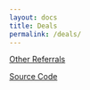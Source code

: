 ```yaml
---
layout: docs
title: Deals
permalink: /deals/
---
```


<style>
.commission{
  color: #FFFFFF; background: #333333; text-shadow: #FFF 0px 0px 5px, #FFF 0px 0px 10px, #FFF 0px 0px 15px, #FF2D95 0px 0px 20px, #FF2D95 0px 0px 30px, #FF2D95 0px 0px 40px, #FF2D95 0px 0px 50px, #FF2D95 0px 0px 75px; color: #FFFFFF; background: #333333;
}
</style>

<script src="https://ajax.googleapis.com/ajax/libs/jquery/3.5.1/jquery.min.js"></script>

<script>
$(document).ready(function(){
  fpdeals();
}).change(function(){
  fpdeals();
});

function fpdeals(){
  var deals = [];
  $('#referrals').html('');
  $.getJSON('assets/json/referrals.json', function(data) {
      for(i = 0; i < data.referral.length; i++){
        if(data.referral[i].deal != ""){
          deals.push(data.referral[i]);
        }
      }

      deals.sort(function(a, b){return b.deal - a.deal});
      for(i = 0; i < deals.length; i++){
        print_deals(deals[i].name, deals[i].link, deals[i].commission, deals[i].requirement, deals[i].moreinfo, deals[i].deal);
      }
  });
}

function print_deals(name, link, commission, requirement, moreinfo, deal){
  $('#deals').append(`
    <h3>`+name+`</h3>
		<ul>
      <li>Referral link:<a href="`+link+`">`+link+`</a></li>
      <li class="commission">Commission: `+commission+` (~$`+deal+`)</li>
      <li>Requirement: `+requirement+`</li>
      <li>More info: <a href="`+moreinfo+`">`+moreinfo+`</a></li>
		 </ul>   
  `);
}
</script>

<div id="deals"></div>

<p><a href="affiliate-endorsement-referral">Other Referrals</a></p>
<p><a href="http://mellowads.com/0PwNc">Source Code</a></p>
